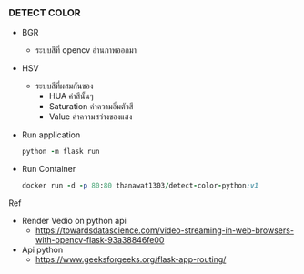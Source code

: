 ### DETECT COLOR

- BGR
  - ระบบสีที่ opencv อ่านภาพออกมา

- HSV
  - ระบบสีที่ผสมกันของ
    - HUA ค่าสีนั้นๆ
    - Saturation ค่าความอิ่มตัวสี
    - Value ค่าความสว่างของแสง

- Run application
  ```ruby
  python -m flask run
  ```
- Run Container
  ```ruby
  docker run -d -p 80:80 thanawat1303/detect-color-python:v1
  ```
Ref 
  - Render Vedio on python api
    - https://towardsdatascience.com/video-streaming-in-web-browsers-with-opencv-flask-93a38846fe00
  - Api python
    - https://www.geeksforgeeks.org/flask-app-routing/